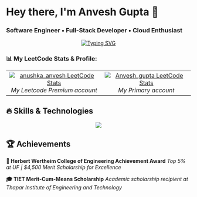 # Hey there, I'm Anvesh Gupta 👋

### Software Engineer • Full-Stack Developer • Cloud Enthusiast

<div align="center">

[![Typing SVG](https://readme-typing-svg.herokuapp.com?font=Fira+Code&size=30&duration=3000&pause=1000&color=F85D7F&center=true&vCenter=true&width=600&lines=Full-Stack+Developer;Cloud+Solutions+Architect;Mobile+App+Developer;Problem+Solver)](https://git.io/typing-svg)

</div>
 


### 📊 My LeetCode Stats & Profile:

<table>
  <tr>
       <td align="center">
      <a href="https://leetcode.com/anushka_anvesh">
        <img src="https://leetcard.jacoblin.cool/anushka_anvesh" alt="anushka_anvesh LeetCode Stats" />
      </a>
      <br/>
      <em>My Leetcode Premium account </em>
    </td>
     <td align="center">
      <a href="https://leetcode.com/Anvesh_gupta">
        <img src="https://leetcard.jacoblin.cool/Anvesh_gupta" alt="Anvesh_gupta LeetCode Stats" />
      </a>
      <br/>
      <em>My Primary account</em>
    </td>
  </tr>
</table>

## 🔥 Skills & Technologies

<p align="center">
  <img src="https://skillicons.dev/icons?i=js,ts,angular,react,nodejs,python,java,flutter,docker,aws,azure,mongodb,postgres" />
</p>

## 🏆 Achievements

**🥇 Herbert Wertheim College of Engineering Achievement Award**
*Top 5% at UF | $4,500 Merit Scholarship for Excellence*

**🎓 TIET Merit-Cum-Means Scholarship**
*Academic scholarship recipient at Thapar Institute of Engineering and Technology*




